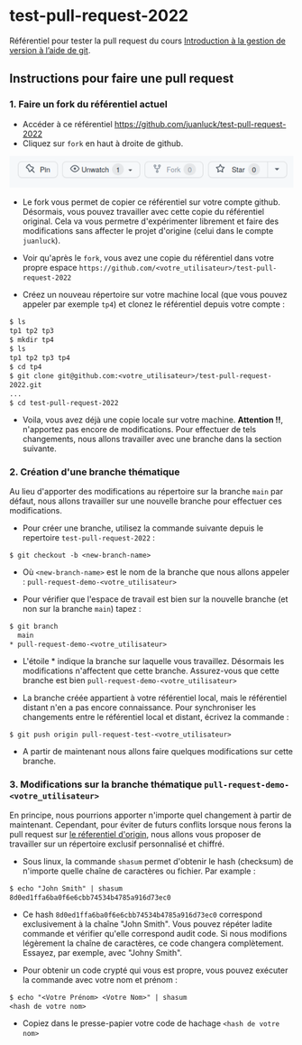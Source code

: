 # test-pull-request-2022

Référentiel pour tester la pull request du cours [Introduction à la gestion de version à l’aide de git](https://juanluck.github.io/Introduction-GIT/).

## Instructions pour faire une pull request 

### 1. Faire un fork du référentiel actuel 

- Accéder à ce référentiel https://github.com/juanluck/test-pull-request-2022
- Cliquez sur `fork` en haut à droite de github. 

![Fork](./images/fork.png)

- Le fork vous permet de copier ce référentiel sur votre compte github. Désormais, vous pouvez travailler avec cette copie du référentiel original. Cela va vous permetre d'expérimenter librement et faire des modifications sans affecter le projet d'origine (celui dans le compte `juanluck`). 

- Voir qu'après le `fork`, vous avez une copie du référentiel dans votre propre espace `https://github.com/<votre_utilisateur>/test-pull-request-2022`

- Créez un nouveau répertoire sur votre machine local (que vous pouvez appeler par exemple `tp4`) et clonez le référentiel depuis votre compte :

```shell
$ ls
tp1 tp2 tp3 
$ mkdir tp4
$ ls
tp1 tp2 tp3 tp4
$ cd tp4
$ git clone git@github.com:<votre_utilisateur>/test-pull-request-2022.git
...
$ cd test-pull-request-2022
```

- Voila, vous avez déjà une copie locale sur votre machine. **Attention !!**, n'apportez pas encore de modifications. Pour effectuer de tels changements, nous allons travailler avec une branche dans la section suivante. 

### 2. Création d'une branche thématique 

Au lieu d'apporter des modifications au répertoire sur la branche `main` par défaut, nous allons travailler sur une nouvelle branche pour effectuer ces modifications.

- Pour créer une branche, utilisez la commande suivante depuis le repertoire `test-pull-request-2022` :

```shell
$ git checkout -b <new-branch-name> 
```
- Où `<new-branch-name>` est le nom de la branche que nous allons appeler : `pull-request-demo-<votre_utilisateur>`

- Pour vérifier que l'espace de travail est bien sur la nouvelle branche (et non sur la branche `main`) tapez :

```shell
$ git branch
  main
* pull-request-demo-<votre_utilisateur>
```
- L'étoile * indique la branche sur laquelle vous travaillez. Désormais les modifications n'affectent que cette branche. Assurez-vous que cette branche est bien `pull-request-demo-<votre_utilisateur>`

- La branche créée appartient à votre référentiel local, mais le référentiel distant n'en a pas encore connaissance. Pour synchroniser les changements entre le référentiel local et distant, écrivez la commande : 

```shell
$ git push origin pull-request-test-<votre_utilisateur>
```
- A partir de maintenant nous allons faire quelques modifications sur cette branche.

### 3. Modifications sur la branche thématique `pull-request-demo-<votre_utilisateur>`

En principe, nous pourrions apporter n'importe quel changement à partir de maintenant. Cependant, pour éviter de futurs conflits lorsque nous ferons la pull request sur [le réferentiel d'origin](https://github.com/juanluck/test-pull-request-2022), nous allons vous proposer de travailler sur un répertoire exclusif personnalisé et chiffré. 

- Sous linux, la commande `shasum` permet d'obtenir le hash (checksum) de n'importe quelle chaîne de caractères ou fichier. Par example :

```shell
$ echo "John Smith" | shasum
8d0ed1ffa6ba0f6e6cbb74534b4785a916d73ec0
```
- Ce hash `8d0ed1ffa6ba0f6e6cbb74534b4785a916d73ec0` correspond exclusivement à la chaîne "John Smith". Vous pouvez répéter ladite commande et vérifier qu'elle correspond audit code. Si nous modifions légèrement la chaîne de caractères, ce code changera complètement. Essayez, par exemple, avec "Johny Smith".

- Pour obtenir un code crypté qui vous est propre, vous pouvez exécuter la commande avec votre nom et prénom : 

```shell
$ echo "<Votre Prénom> <Votre Nom>" | shasum
<hash de votre nom>
```
- Copiez dans le presse-papier votre code de hachage `<hash de votre nom>`



